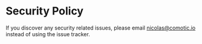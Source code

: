 # Security Policy

If you discover any security related issues, please email nicolas@comotic.io instead of using the issue tracker.
